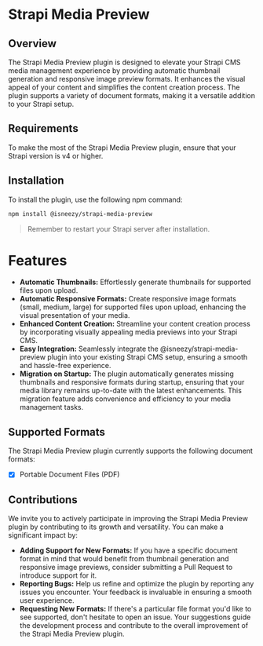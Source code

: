 # Strapi Media Preview

## Overview

The Strapi Media Preview plugin is designed to elevate your Strapi CMS media management experience by providing automatic thumbnail generation and responsive image preview formats. It enhances the visual appeal of your content and simplifies the content creation process. The plugin supports a variety of document formats, making it a versatile addition to your Strapi setup.

## Requirements

To make the most of the Strapi Media Preview plugin, ensure that your Strapi version is v4 or higher.

## Installation

To install the plugin, use the following npm command:

```bash
npm install @isneezy/strapi-media-preview
```

> Remember to restart your Strapi server after installation.

# Features

- **Automatic Thumbnails:** Effortlessly generate thumbnails for supported files upon upload.
- **Automatic Responsive Formats:** Create responsive image formats (small, medium, large) for supported files upon upload, enhancing the visual presentation of your media.
- **Enhanced Content Creation:** Streamline your content creation process by incorporating visually appealing media previews into your Strapi CMS.
- **Easy Integration:** Seamlessly integrate the @isneezy/strapi-media-preview plugin into your existing Strapi CMS setup, ensuring a smooth and hassle-free experience.
- **Migration on Startup:** The plugin automatically generates missing thumbnails and responsive formats during startup, ensuring that your media library remains up-to-date with the latest enhancements. This migration feature adds convenience and efficiency to your media management tasks.

## Supported Formats

The Strapi Media Preview plugin currently supports the following document formats:

- [x] Portable Document Files (PDF)

## Contributions

We invite you to actively participate in improving the Strapi Media Preview plugin by contributing to its growth and versatility. You can make a significant impact by:

- **Adding Support for New Formats:** If you have a specific document format in mind that would benefit from thumbnail generation and responsive image previews, consider submitting a Pull Request to introduce support for it.
- **Reporting Bugs:** Help us refine and optimize the plugin by reporting any issues you encounter. Your feedback is invaluable in ensuring a smooth user experience.
- **Requesting New Formats:** If there's a particular file format you'd like to see supported, don't hesitate to open an issue. Your suggestions guide the development process and contribute to the overall improvement of the Strapi Media Preview plugin.
